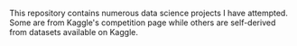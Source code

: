 This repository contains numerous data science projects I have attempted. Some are from Kaggle's competition page while others are self-derived from datasets available on Kaggle.